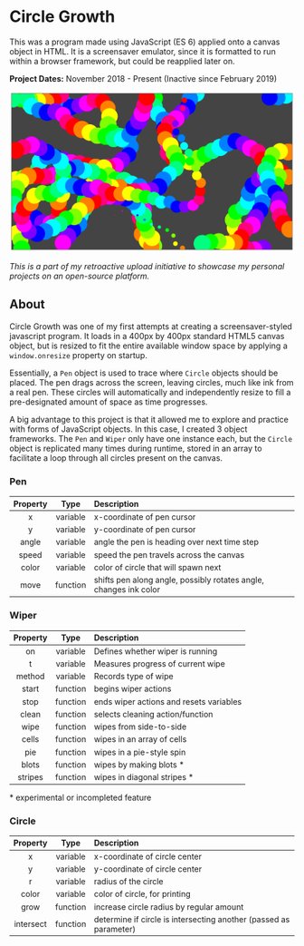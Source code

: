 # Circle Growth

This was a program made using JavaScript (ES 6) applied onto a canvas object in HTML. It is a screensaver emulator, since it is formatted to run within a browser framework, but could be reapplied later on.

**Project Dates:** November 2018 - Present (Inactive since February 2019)

![Screenshot failed to load](https://raw.githubusercontent.com/jacobkrol/Circle-Growth/master/example-screenshot.png)

*This is a part of my retroactive upload initiative to showcase my personal projects on an open-source platform.*

## About

Circle Growth was one of my first attempts at creating a screensaver-styled javascript program. It loads in a 400px by 400px standard HTML5 canvas object, but is resized to fit the entire available window space by applying a `window.onresize` property on startup. 

Essentially, a `Pen` object is used to trace where `Circle` objects should be placed. The pen drags across the screen, leaving circles, much like ink from a real pen. These circles will automatically and independently resize to fill a pre-designated amount of space as time progresses.

A big advantage to this project is that it allowed me to explore and practice with forms of JavaScript objects. In this case, I created 3 object frameworks. The `Pen` and `Wiper` only have one instance each, but the `Circle` object is replicated many times during runtime, stored in an array to facilitate a loop through all circles present on the canvas.

### Pen

| Property | Type     | Description                                                       |
| :--:     | :--:     | :--                                                               |
| x        | variable | x-coordinate of pen cursor                                        |
| y        | variable | y-coordinate of pen cursor                                        |
| angle    | variable | angle the pen is heading over next time step                      |
| speed    | variable | speed the pen travels across the canvas                           |
| color    | variable | color of circle that will spawn next                              |
| move     | function | shifts pen along angle, possibly rotates angle, changes ink color |

### Wiper

| Property | Type | Description
| :--: | :--: | :--
| on | variable | Defines whether wiper is running
| t | variable | Measures progress of current wipe
| method | variable | Records type of wipe
| start | function | begins wiper actions
| stop | function | ends wiper actions and resets variables
| clean | function | selects cleaning action/function
| wipe | function | wipes from side-to-side
| cells | function | wipes in an array of cells
| pie | function | wipes in a pie-style spin
| blots | function | wipes by making blots \*
| stripes | function | wipes in diagonal stripes \*

\* experimental or incompleted feature

### Circle

| Property  | Type     | Description
| :--:      | :--:     | :--
| x         | variable | x-coordinate of circle center
| y         | variable | y-coordinate of circle center
| r         | variable | radius of the circle
| color     | variable | color of circle, for printing
| grow      | function | increase circle radius by regular amount
| intersect | function | determine if circle is intersecting another (passed as parameter)
